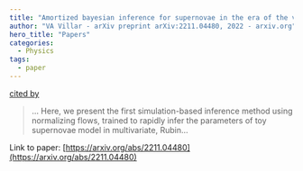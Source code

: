 ```yaml
---
title: "Amortized bayesian inference for supernovae in the era of the vera rubin observatory using normalizing flows"
author: "VA Villar - arXiv preprint arXiv:2211.04480, 2022 - arxiv.org"
hero_title: "Papers"
categories:
  - Physics
tags:
  - paper
---
```

[cited by](https://scholar.google.com/scholar?cites=17210040949417357460&as_sdt=5,44&sciodt=0,44&hl=en&num=20)

>… Here, we present the first simulation-based inference method using normalizing flows, trained to rapidly infer the parameters of toy supernovae model in multivariate, Rubin…

Link to paper: [https://arxiv.org/abs/2211.04480](https://arxiv.org/abs/2211.04480)
